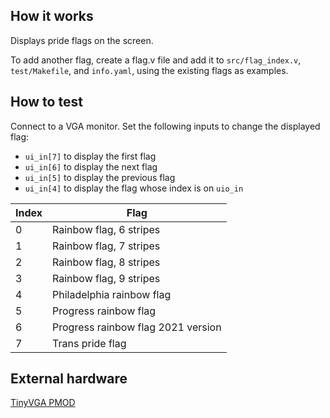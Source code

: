 ## How it works

Displays pride flags on the screen.

To add another flag, create a flag.v file and add it to
`src/flag_index.v`, `test/Makefile`, and `info.yaml`,
using the existing flags as examples.

## How to test

Connect to a VGA monitor. Set the following inputs to change the displayed flag:
- `ui_in[7]` to display the first flag
- `ui_in[6]` to display the next flag
- `ui_in[5]` to display the previous flag
- `ui_in[4]` to display the flag whose index is on `uio_in`

| Index | Flag                                     |
| ----- | ---------------------------------------- |
| 0     | Rainbow flag, 6 stripes                  |
| 1     | Rainbow flag, 7 stripes                  |
| 2     | Rainbow flag, 8 stripes                  |
| 3     | Rainbow flag, 9 stripes                  |
| 4     | Philadelphia rainbow flag                |
| 5     | Progress rainbow flag                    |
| 6     | Progress rainbow flag 2021 version       |
| 7     | Trans pride flag                         |

## External hardware

[TinyVGA PMOD](https://github.com/mole99/tiny-vga)
